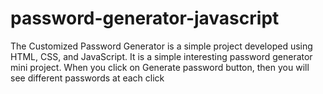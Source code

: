 # password-generator-javascript

The Customized Password Generator is a simple project developed using HTML, CSS, and JavaScript.
It is a simple interesting password generator mini project.
When you click on Generate password button, then you will see different passwords at each click
